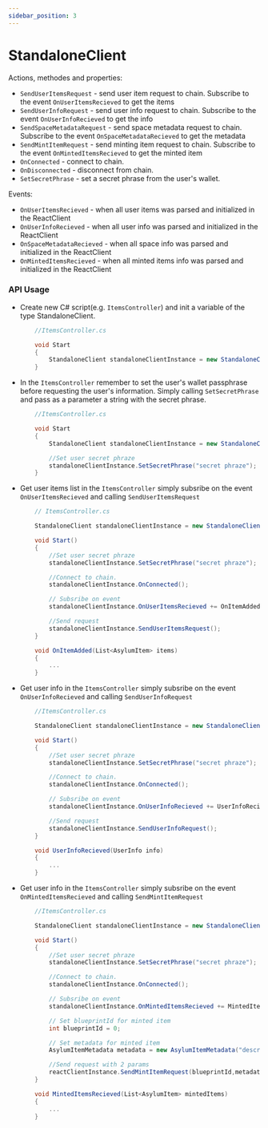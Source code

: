 ```yaml
---
sidebar_position: 3
---
```


# StandaloneClient

Actions, methodes and properties:
- `SendUserItemsRequest` - send user item request to chain. Subscribe to the event `OnUserItemsRecieved` to get the items
- `SendUserInfoRequest` - send user info request to chain. Subscribe to the event `OnUserInfoRecieved` to get the info
- `SendSpaceMetadataRequest` - send space metadata request to chain. Subscribe to the event `OnSpaceMetadataRecieved` to get the metadata
- `SendMintItemRequest` - send minting item request to chain. Subscribe to the event `OnMintedItemsRecieved` to get the minted item
- `OnConnected` - connect to chain.
- `OnDisconnected` - disconnect from chain.
- `SetSecretPhrase` - set a secret phrase from the user's wallet. 

Events:
- `OnUserItemsRecieved` - when all user items was parsed and initialized in the ReactClient
- `OnUserInfoRecieved` - when all user info was parsed and initialized in the ReactClient
- `OnSpaceMetadataRecieved` - when all space info was parsed and initialized in the ReactClient
- `OnMintedItemsRecieved` - when all minted items info was parsed and initialized in the ReactClient

### API Usage
- Create new C# script(e.g. `ItemsController`) and init a variable of the type StandaloneClient.
    ```cs
        //ItemsController.cs

        void Start
        {
            StandaloneClient standaloneClientInstance = new StandaloneClient();
        }
    ```
- In the `ItemsController` remember to set the user's wallet passphrase before requesting the user's information. Simply calling `SetSecretPhrase` and pass as a parameter a string with the secret phrase.
    ```cs
        //ItemsController.cs

        void Start
        {
            StandaloneClient standaloneClientInstance = new StandaloneClient();

            //Set user secret phraze
            standaloneClientInstance.SetSecretPhrase("secret phraze");
        }
    ```
- Get user items list in the `ItemsController` simply subsribe on the event `OnUserItemsRecieved` and calling `SendUserItemsRequest`
    ```cs
        // ItemsController.cs

        StandaloneClient standaloneClientInstance = new StandaloneClient();

        void Start()
        {
            //Set user secret phraze
            standaloneClientInstance.SetSecretPhrase("secret phraze");

            //Connect to chain.
            standaloneClientInstance.OnConnected();

            // Subsribe on event
            standaloneClientInstance.OnUserItemsRecieved += OnItemAdded;

            //Send request
            standaloneClientInstance.SendUserItemsRequest();
        }

        void OnItemAdded(List<AsylumItem> items)
        {
            ...
        }
    ```
- Get user info in the `ItemsController` simply subsribe on the event `OnUserInfoRecieved` and calling `SendUserInfoRequest`
    ```cs
        //ItemsController.cs

        StandaloneClient standaloneClientInstance = new StandaloneClient();

        void Start()
        {   
            //Set user secret phraze
            standaloneClientInstance.SetSecretPhrase("secret phraze");

            //Connect to chain.
            standaloneClientInstance.OnConnected();

            // Subsribe on event
            standaloneClientInstance.OnUserInfoRecieved += UserInfoRecieved;

            //Send request
            standaloneClientInstance.SendUserInfoRequest();
        }

        void UserInfoRecieved(UserInfo info)
        {
            ...
        }
    ```
- Get user info in the `ItemsController` simply subsribe on the event `OnMintedItemsRecieved` and calling `SendMintItemRequest`
    ```cs
        //ItemsController.cs

        StandaloneClient standaloneClientInstance = new StandaloneClient();

        void Start()
        {    
            //Set user secret phraze
            standaloneClientInstance.SetSecretPhrase("secret phraze");

            //Connect to chain.
            standaloneClientInstance.OnConnected();

            // Subsribe on event
            standaloneClientInstance.OnMintedItemsRecieved += MintedItemsRecieved;

            // Set blueprintId for minted item
            int blueprintId = 0;

            // Set metadata for minted item
            AsylumItemMetadata metadata = new AsylumItemMetadata("description of minted item","name of minted item");

            //Send request with 2 params
            reactClientInstance.SendMintItemRequest(blueprintId,metadata);
        }

        void MintedItemsRecieved(List<AsylumItem> mintedItems)
        {
            ...
        }
    ```
